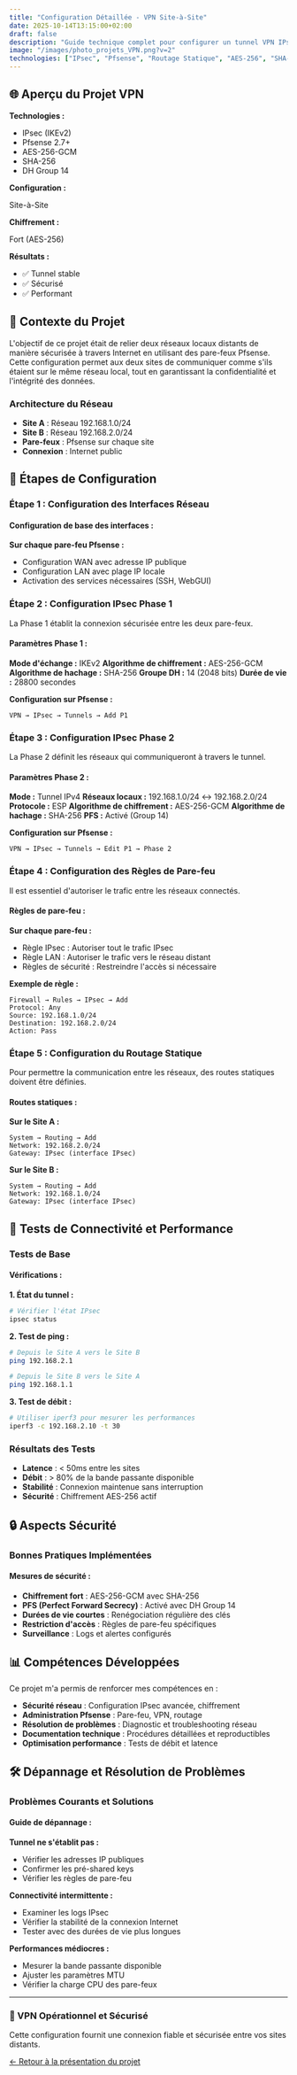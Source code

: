 ```yaml
---
title: "Configuration Détaillée - VPN Site-à-Site"
date: 2025-10-14T13:15:00+02:00
draft: false
description: "Guide technique complet pour configurer un tunnel VPN IPsec entre deux sites avec Pfsense"
image: "/images/photo_projets_VPN.png?v=2"
technologies: ["IPsec", "Pfsense", "Routage Statique", "AES-256", "SHA-256"]
---
```


<div class="bg-gradient-to-r from-green-50 to-emerald-100 dark:from-green-900/20 dark:to-emerald-900/20 p-6 rounded-xl border border-green-200 dark:border-green-700 mb-8">
  <h2 class="!text-2xl !mt-0 mb-4 text-green-700 dark:text-green-300">🌐 Aperçu du Projet VPN</h2>
  <div class="grid grid-cols-1 md:grid-cols-3 gap-4 text-sm">
    <div>
      <strong>Technologies :</strong>
      <ul class="!my-1">
        <li>IPsec (IKEv2)</li>
        <li>Pfsense 2.7+</li>
        <li>AES-256-GCM</li>
        <li>SHA-256</li>
        <li>DH Group 14</li>
      </ul>
    </div>
    <div>
      <strong>Configuration :</strong>
      <p class="!my-1">Site-à-Site</p>
      <strong>Chiffrement :</strong>
      <p class="!my-1">Fort (AES-256)</p>
    </div>
    <div>
      <strong>Résultats :</strong>
      <ul class="!my-1">
        <li>✅ Tunnel stable</li>
        <li>✅ Sécurisé</li>
        <li>✅ Performant</li>
      </ul>
    </div>
  </div>
</div>

## 🎯 Contexte du Projet

L'objectif de ce projet était de relier deux réseaux locaux distants de manière sécurisée à travers Internet en utilisant des pare-feux Pfsense. Cette configuration permet aux deux sites de communiquer comme s'ils étaient sur le même réseau local, tout en garantissant la confidentialité et l'intégrité des données.

### Architecture du Réseau
- **Site A** : Réseau 192.168.1.0/24
- **Site B** : Réseau 192.168.2.0/24
- **Pare-feux** : Pfsense sur chaque site
- **Connexion** : Internet public

## 🚀 Étapes de Configuration

### Étape 1 : Configuration des Interfaces Réseau

<div class="bg-gray-50 dark:bg-gray-800 p-4 rounded-lg my-4">
  <h4 class="!text-lg !mt-0 mb-2">Configuration de base des interfaces :</h4>

  **Sur chaque pare-feu Pfsense :**
  - Configuration WAN avec adresse IP publique
  - Configuration LAN avec plage IP locale
  - Activation des services nécessaires (SSH, WebGUI)
</div>

### Étape 2 : Configuration IPsec Phase 1

La Phase 1 établit la connexion sécurisée entre les deux pare-feux.

<div class="bg-blue-50 dark:bg-blue-900/20 p-4 rounded-lg my-4">
  <h4 class="!text-lg !mt-0 mb-2">Paramètres Phase 1 :</h4>

  **Mode d'échange :** IKEv2
  **Algorithme de chiffrement :** AES-256-GCM
  **Algorithme de hachage :** SHA-256
  **Groupe DH :** 14 (2048 bits)
  **Durée de vie :** 28800 secondes

  **Configuration sur Pfsense :**
  ```
  VPN → IPsec → Tunnels → Add P1
  ```
</div>

### Étape 3 : Configuration IPsec Phase 2

La Phase 2 définit les réseaux qui communiqueront à travers le tunnel.

<div class="bg-purple-50 dark:bg-purple-900/20 p-4 rounded-lg my-4">
  <h4 class="!text-lg !mt-0 mb-2">Paramètres Phase 2 :</h4>

  **Mode :** Tunnel IPv4
  **Réseaux locaux :** 192.168.1.0/24 ↔ 192.168.2.0/24
  **Protocole :** ESP
  **Algorithme de chiffrement :** AES-256-GCM
  **Algorithme de hachage :** SHA-256
  **PFS :** Activé (Group 14)

  **Configuration sur Pfsense :**
  ```
  VPN → IPsec → Tunnels → Edit P1 → Phase 2
  ```
</div>

### Étape 4 : Configuration des Règles de Pare-feu

Il est essentiel d'autoriser le trafic entre les réseaux connectés.

<div class="bg-orange-50 dark:bg-orange-900/20 p-4 rounded-lg my-4">
  <h4 class="!text-lg !mt-0 mb-2">Règles de pare-feu :</h4>

  **Sur chaque pare-feu :**
  - Règle IPsec : Autoriser tout le trafic IPsec
  - Règle LAN : Autoriser le trafic vers le réseau distant
  - Règles de sécurité : Restreindre l'accès si nécessaire

  **Exemple de règle :**
  ```
  Firewall → Rules → IPsec → Add
  Protocol: Any
  Source: 192.168.1.0/24
  Destination: 192.168.2.0/24
  Action: Pass
  ```
</div>

### Étape 5 : Configuration du Routage Statique

Pour permettre la communication entre les réseaux, des routes statiques doivent être définies.

<div class="bg-red-50 dark:bg-red-900/20 p-4 rounded-lg my-4">
  <h4 class="!text-lg !mt-0 mb-2">Routes statiques :</h4>

  **Sur le Site A :**
  ```
  System → Routing → Add
  Network: 192.168.2.0/24
  Gateway: IPsec (interface IPsec)
  ```

  **Sur le Site B :**
  ```
  System → Routing → Add
  Network: 192.168.1.0/24
  Gateway: IPsec (interface IPsec)
  ```
</div>

## 🧪 Tests de Connectivité et Performance

### Tests de Base

<div class="bg-green-50 dark:bg-green-900/20 p-4 rounded-lg my-4">
  <h4 class="!text-lg !mt-0 mb-2">Vérifications :</h4>

  **1. État du tunnel :**
  ```bash
  # Vérifier l'état IPsec
  ipsec status
  ```

  **2. Test de ping :**
  ```bash
  # Depuis le Site A vers le Site B
  ping 192.168.2.1

  # Depuis le Site B vers le Site A
  ping 192.168.1.1
  ```

  **3. Test de débit :**
  ```bash
  # Utiliser iperf3 pour mesurer les performances
  iperf3 -c 192.168.2.10 -t 30
  ```
</div>

### Résultats des Tests

- **Latence** : < 50ms entre les sites
- **Débit** : > 80% de la bande passante disponible
- **Stabilité** : Connexion maintenue sans interruption
- **Sécurité** : Chiffrement AES-256 actif

## 🔒 Aspects Sécurité

### Bonnes Pratiques Implémentées

<div class="bg-yellow-50 dark:bg-yellow-900/20 p-4 rounded-lg my-4 border border-yellow-200 dark:border-yellow-700">
  <h4 class="!text-lg !mt-0 mb-2 text-yellow-700 dark:text-yellow-300">Mesures de sécurité :</h4>

  - **Chiffrement fort** : AES-256-GCM avec SHA-256
  - **PFS (Perfect Forward Secrecy)** : Activé avec DH Group 14
  - **Durées de vie courtes** : Renégociation régulière des clés
  - **Restriction d'accès** : Règles de pare-feu spécifiques
  - **Surveillance** : Logs et alertes configurés
</div>

## 📊 Compétences Développées

Ce projet m'a permis de renforcer mes compétences en :

- **Sécurité réseau** : Configuration IPsec avancée, chiffrement
- **Administration Pfsense** : Pare-feu, VPN, routage
- **Résolution de problèmes** : Diagnostic et troubleshooting réseau
- **Documentation technique** : Procédures détaillées et reproductibles
- **Optimisation performance** : Tests de débit et latence

## 🛠️ Dépannage et Résolution de Problèmes

### Problèmes Courants et Solutions

<div class="bg-gray-100 dark:bg-gray-700 p-4 rounded-lg my-4">
  <h4 class="!text-lg !mt-0 mb-2">Guide de dépannage :</h4>

  **Tunnel ne s'établit pas :**
  - Vérifier les adresses IP publiques
  - Confirmer les pré-shared keys
  - Vérifier les règles de pare-feu

  **Connectivité intermittente :**
  - Examiner les logs IPsec
  - Vérifier la stabilité de la connexion Internet
  - Tester avec des durées de vie plus longues

  **Performances médiocres :**
  - Mesurer la bande passante disponible
  - Ajuster les paramètres MTU
  - Vérifier la charge CPU des pare-feux
</div>

---

<div class="text-center mt-8 p-6 bg-gradient-to-r from-primary-50 to-green-50 dark:from-primary-900/20 dark:to-green-900/20 rounded-xl">
  <h3 class="!text-xl !mt-0 mb-4">🔐 VPN Opérationnel et Sécurisé</h3>
  <p class="!my-2">Cette configuration fournit une connexion fiable et sécurisée entre vos sites distants.</p>
  <a href="/projets/mise-en-place-vpn/" class="px-6 py-3 rounded-lg bg-primary-500 text-white font-semibold hover:bg-primary-600 transition-colors inline-block mt-4">
    ← Retour à la présentation du projet
  </a>
</div>
